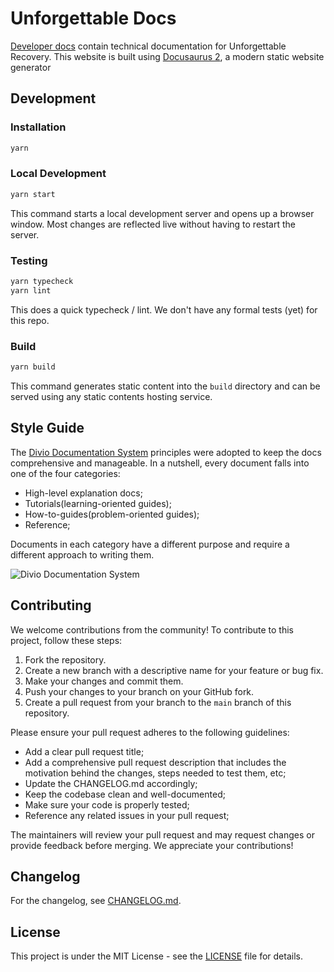 # Unforgettable Docs

[Developer docs](https://docs.unforgettable.app/) contain technical documentation for Unforgettable Recovery.
This website is built using [Docusaurus 2](https://docusaurus.io/), a modern static website generator

## Development

### Installation

```sh
yarn
```

### Local Development

```sh
yarn start
```

This command starts a local development server and opens up a browser window. Most changes are reflected live without having to restart the server.

### Testing

```sh
yarn typecheck
yarn lint
```

This does a quick typecheck / lint. We don't have any formal tests (yet) for this repo.

### Build

```sh
yarn build
```

This command generates static content into the `build` directory and can be served using any static contents hosting service.

## Style Guide

The [Divio Documentation System](https://documentation.divio.com/) principles were adopted to keep the docs comprehensive and manageable. In a nutshell, every document falls into one of the four categories:

- High-level explanation docs;
- Tutorials(learning-oriented guides);
- How-to-guides(problem-oriented guides);
- Reference;

Documents in each category have a different purpose and require a different approach to writing them.

![Divio Documentation System](https://documentation.divio.com/_images/overview.png)

<!-- Add writing style recommendations -->

## Contributing

We welcome contributions from the community! To contribute to this project, follow these steps:

1. Fork the repository.
1. Create a new branch with a descriptive name for your feature or bug fix.
1. Make your changes and commit them.
1. Push your changes to your branch on your GitHub fork.
1. Create a pull request from your branch to the `main` branch of this repository.

Please ensure your pull request adheres to the following guidelines:

- Add a clear pull request title;
- Add a comprehensive pull request description that includes the motivation behind the changes, steps needed to test them, etc;
- Update the CHANGELOG.md accordingly;
- Keep the codebase clean and well-documented;
- Make sure your code is properly tested;
- Reference any related issues in your pull request;

The maintainers will review your pull request and may request changes or provide feedback before merging. We appreciate your contributions!

## Changelog

For the changelog, see [CHANGELOG.md](CHANGELOG.md).

## License

This project is under the MIT License - see the [LICENSE](LICENSE) file for details.
